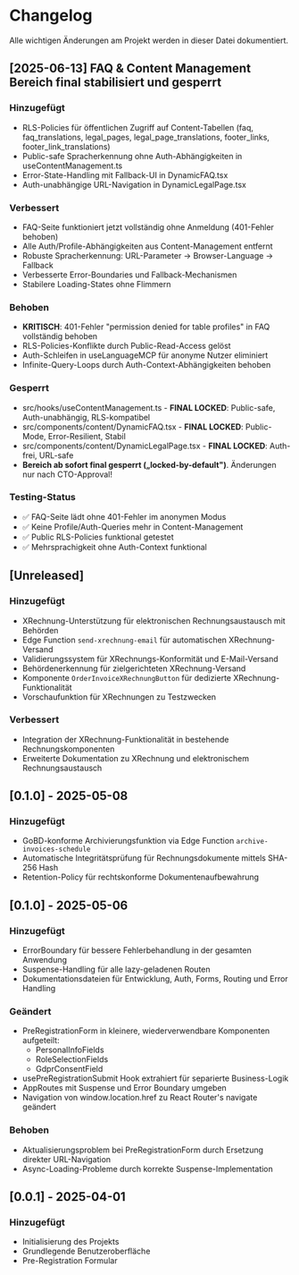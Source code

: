 
# Changelog

Alle wichtigen Änderungen am Projekt werden in dieser Datei dokumentiert.

## [2025-06-13] FAQ & Content Management Bereich final stabilisiert und gesperrt

### Hinzugefügt
- RLS-Policies für öffentlichen Zugriff auf Content-Tabellen (faq, faq_translations, legal_pages, legal_page_translations, footer_links, footer_link_translations)
- Public-safe Spracherkennung ohne Auth-Abhängigkeiten in useContentManagement.ts
- Error-State-Handling mit Fallback-UI in DynamicFAQ.tsx
- Auth-unabhängige URL-Navigation in DynamicLegalPage.tsx

### Verbessert
- FAQ-Seite funktioniert jetzt vollständig ohne Anmeldung (401-Fehler behoben)
- Alle Auth/Profile-Abhängigkeiten aus Content-Management entfernt
- Robuste Spracherkennung: URL-Parameter → Browser-Language → Fallback
- Verbesserte Error-Boundaries und Fallback-Mechanismen
- Stabilere Loading-States ohne Flimmern

### Behoben
- **KRITISCH**: 401-Fehler "permission denied for table profiles" in FAQ vollständig behoben
- RLS-Policies-Konflikte durch Public-Read-Access gelöst
- Auth-Schleifen in useLanguageMCP für anonyme Nutzer eliminiert
- Infinite-Query-Loops durch Auth-Context-Abhängigkeiten behoben

### Gesperrt
- src/hooks/useContentManagement.ts - **FINAL LOCKED**: Public-safe, Auth-unabhängig, RLS-kompatibel
- src/components/content/DynamicFAQ.tsx - **FINAL LOCKED**: Public-Mode, Error-Resilient, Stabil
- src/components/content/DynamicLegalPage.tsx - **FINAL LOCKED**: Auth-frei, URL-safe
- **Bereich ab sofort final gesperrt („locked-by-default")**. Änderungen nur nach CTO-Approval!

### Testing-Status
- ✅ FAQ-Seite lädt ohne 401-Fehler im anonymen Modus
- ✅ Keine Profile/Auth-Queries mehr in Content-Management
- ✅ Public RLS-Policies funktional getestet
- ✅ Mehrsprachigkeit ohne Auth-Context funktional

## [Unreleased]

### Hinzugefügt
- XRechnung-Unterstützung für elektronischen Rechnungsaustausch mit Behörden
- Edge Function `send-xrechnung-email` für automatischen XRechnung-Versand
- Validierungssystem für XRechnungs-Konformität und E-Mail-Versand
- Behördenerkennung für zielgerichteten XRechnung-Versand
- Komponente `OrderInvoiceXRechnungButton` für dedizierte XRechnung-Funktionalität
- Vorschaufunktion für XRechnungen zu Testzwecken

### Verbessert
- Integration der XRechnung-Funktionalität in bestehende Rechnungskomponenten
- Erweiterte Dokumentation zu XRechnung und elektronischem Rechnungsaustausch

## [0.1.0] - 2025-05-08

### Hinzugefügt
- GoBD-konforme Archivierungsfunktion via Edge Function `archive-invoices-schedule`
- Automatische Integritätsprüfung für Rechnungsdokumente mittels SHA-256 Hash
- Retention-Policy für rechtskonforme Dokumentenaufbewahrung

## [0.1.0] - 2025-05-06

### Hinzugefügt
- ErrorBoundary für bessere Fehlerbehandlung in der gesamten Anwendung
- Suspense-Handling für alle lazy-geladenen Routen
- Dokumentationsdateien für Entwicklung, Auth, Forms, Routing und Error Handling

### Geändert
- PreRegistrationForm in kleinere, wiederverwendbare Komponenten aufgeteilt:
  - PersonalInfoFields
  - RoleSelectionFields
  - GdprConsentField
- usePreRegistrationSubmit Hook extrahiert für separierte Business-Logik
- AppRoutes mit Suspense und Error Boundary umgeben
- Navigation von window.location.href zu React Router's navigate geändert

### Behoben
- Aktualisierungsproblem bei PreRegistrationForm durch Ersetzung direkter URL-Navigation
- Async-Loading-Probleme durch korrekte Suspense-Implementation

## [0.0.1] - 2025-04-01

### Hinzugefügt
- Initialisierung des Projekts
- Grundlegende Benutzeroberfläche
- Pre-Registration Formular

